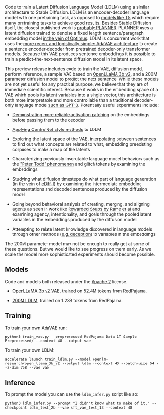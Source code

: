 Code to train a Latent Diffusion Language Model (LDLM) using a similar architecture
to Stable Diffusion. LDLM is an encoder-decoder language model with
one pretraining task, as opposed to [models like T5](https://arxiv.org/abs/1910.10683)
which require many pretraining tasks to achieve good results. Besides Stable
Diffusion itself, the closest published work is [probably PLANNER](https://arxiv.org/abs/2306.02531).
PLANNER uses a latent diffusion trained to denoise a fixed length sentence/paragraph embedding
model [in the vein of Optimus](https://arxiv.org/abs/2004.04092). LDLM is concurrent
work that uses the [more recent and logistically simpler AdaVAE architecture](https://arxiv.org/abs/2205.05862)
to create a sentence encoder-decoder from pretrained decoder-only
transformer models. Because this VAE produces sentence embeddings
it is possible to train a predict-the-next-sentence diffusion model in its latent space.

This preview release includes code to train the VAE, diffusion model, perform
inference, a sample VAE based on [OpenLLaMA 3b v2](https://github.com/openlm-research/open_llama),
and a 200M parameter diffusion model to predict the next sentence. While these
models are not yet useful for any practical purpose, we believe that they are
of immediate scientific interest. Because it works in the embedding space of a
VAE which pools its latent variables into a single vector, this architecture is
both more interpretable and more controllable than a traditional decoder-only
language model [such as GPT-3](https://arxiv.org/abs/2005.14165). Potentially
useful experiments include:

- [Demonstrating more reliable activation patching](https://www.greaterwrong.com/posts/JMebqicMD6azB8MwK/open-problems-in-activation-engineering) on the embeddings before passing them to the decoder

- [Applying ControlNet style methods](https://arxiv.org/abs/2302.05543) to LDLM

- Exploring the latent space of the VAE, interpolating between sentences to find
out what concepts are related to what, embedding preexisting corpuses to make a map of the latents

- Characterizing previously inscrutable language model behaviors such as the
["Peter Todd" phenomenon](https://www.greaterwrong.com/posts/jkY6QdCfAXHJk3kea/the-petertodd-phenomenon)
and glitch tokens by examining the embeddings

- Studying what diffusion timesteps do what part of language generation (in the
vein of [eDiff-I](https://research.nvidia.com/labs/dir/eDiff-I/)) by examining the
intermediate embedding representations and decoded sentences produced by the diffusion model

- Going beyond behavioral analysis of creating, merging, and aligning agents as
seen in work like [Rewarded Soups by Rame et al](https://arxiv.org/abs/2306.04488)
and examining agency, intentionality, and goals through the pooled latent variables
in the embeddings produced by the diffusion model

- Attempting to relate latent knowledge discovered in language models through
other methods ([e.g. deception](https://arxiv.org/abs/2212.03827)) to variables
in the embeddings

The 200M parameter model may not be enough to really get at some of these questions.
But we would like to see progress on them early. As we scale the model more
sophisticated experiments should become possible.

## Models

Code and models both released under the [Apache 2](https://www.apache.org/licenses/LICENSE-2.0) license.

* [OpenLLaMA 3b v2 VAE](https://models.rivershavewings.workers.dev/ldlm/sft_vae_test_13.tar), trained on 52.4M tokens from RedPajama.

* [200M LDLM](https://models.rivershavewings.workers.dev/ldlm/ldlm_test_2b.tar), trained on 1.23B tokens from RedPajama.

## Training

To train your own AdaVAE run:

`python3 train_vae.py --preprocessed RedPajama-Data-1T-Sample-Preprocessed/ --context 48 --output vae`

To train your own LDLM:

`accelerate launch train_ldlm.py --model openlm-research/open_llama_3b_v2 --output ldlm --context 48 --batch-size 64 --z-dim 768 --vae vae`

## Inference

To prompt the model you can use the `ldlm_infer.py` script like so:

`python3 ldlm_infer.py --prompt "I didn't know what to make of it." --checkpoint ldlm_test_2b --vae sft_vae_test_13 --context 48`